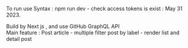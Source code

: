 To run use Syntax : npm run dev -
check access tokens is exist : May 31 2023.

Build by Next js , and use GitHub GraphQL API <br/>
Main feature : Post article - multiple filter post by label - render list and detail post 
